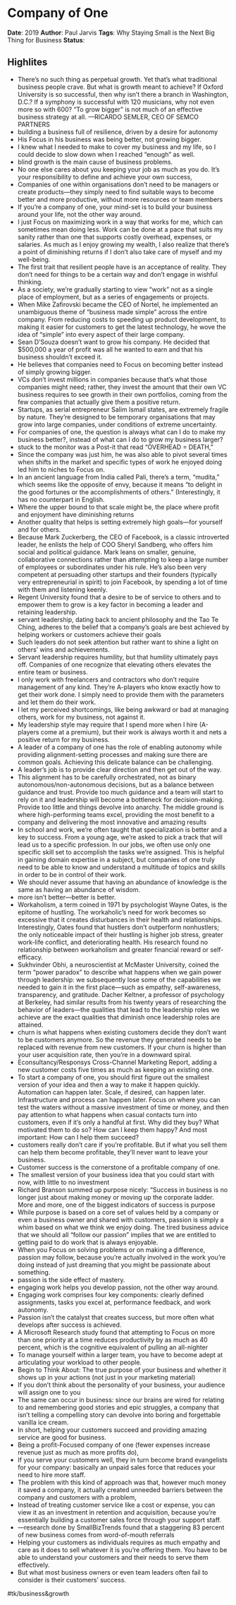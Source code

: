 # Company of One
**Date**: 2019
**Author**: Paul Jarvis
**Tags**: Why Staying Small is the Next Big Thing for Business
**Status**:
## Highlites
* There’s no such thing as perpetual growth. Yet that’s what traditional business people crave. But what is growth meant to achieve? If Oxford University is so successful, then why isn’t there a branch in Washington, D.C.? If a symphony is successful with 120 musicians, why not even more so with 600? “To grow bigger” is not much of an effective business strategy at all.  —RICARDO SEMLER, CEO OF SEMCO PARTNERS
* building a business full of resilience, driven by a desire for autonomy
* His Focus in his business was being better, not growing bigger.
* I knew what I needed to make to cover my business and my life, so I could decide to slow down when I reached “enough” as well.
* blind growth is the main cause of business problems.
* No one else cares about you keeping your job as much as you do. It’s your responsibility to define and achieve your own success,
* Companies of one within organisations don’t need to be managers or create products—they simply need to find suitable ways to become better and more productive, without more resources or team members
* If you’re a company of one, your mind-set is to build your business around your life, not the other way around.
* I just Focus on maximizing work in a way that works for me, which can sometimes mean doing less. Work can be done at a pace that suits my sanity rather than one that supports costly overhead, expenses, or salaries. As much as I enjoy growing my wealth, I also realize that there’s a point of diminishing returns if I don’t also take care of myself and my well-being.
* The first trait that resilient people have is an acceptance of reality. They don’t need for things to be a certain way and don’t engage in wishful thinking.
* As a society, we’re gradually starting to view “work” not as a single place of employment, but as a series of engagements or projects.
* When Mike Zafirovski became the CEO of Nortel, he implemented an unambiguous theme of “business made simple” across the entire company. From reducing costs to speeding up product development, to making it easier for customers to get the latest technology, he wove the idea of “simple” into every aspect of their large company.
* Sean D’Souza doesn’t want to grow his company. He decided that $500,000 a year of profit was all he wanted to earn and that his business shouldn’t exceed it.
* He believes that companies need to Focus on becoming better instead of simply growing bigger.
* VCs don’t invest millions in companies because that’s what those companies might need; rather, they invest the amount that their own VC business requires to see growth in their own portfolios, coming from the few companies that actually give them a positive return.
* Startups, as serial entrepreneur Salim Ismail states, are extremely fragile by nature. They’re designed to be temporary organisations that may grow into large companies, under conditions of extreme uncertainty.
* For companies of one, the question is always what can I do to make my business better?, instead of what can I do to grow my business larger?
* stuck to the monitor was a Post-it that read “OVERHEAD = DEATH,”
* Since the company was just him, he was also able to pivot several times when shifts in the market and specific types of work he enjoyed doing led him to niches to Focus on.
* In an ancient language from India called Pali, there’s a term, “mudita,” which seems like the opposite of envy, because it means “to delight in the good fortunes or the accomplishments of others.” (Interestingly, it has no counterpart in English.
* Where the upper bound to that scale might be, the place where profit and enjoyment have diminishing returns
* Another quality that helps is setting extremely high goals—for yourself and for others.
* Because Mark Zuckerberg, the CEO of Facebook, is a classic introverted leader, he enlists the help of COO Sheryl Sandberg, who offers him social and political guidance. Mark leans on smaller, genuine, collaborative connections rather than attempting to keep a large number of employees or subordinates under his rule. He’s also been very competent at persuading other startups and their founders (typically very entrepreneurial in spirit) to join Facebook, by spending a lot of time with them and listening keenly.
* Regent University found that a desire to be of service to others and to empower them to grow is a key factor in becoming a leader and retaining leadership.
* servant leadership, dating back to ancient philosophy and the Tao Te Ching, adheres to the belief that a company’s goals are best achieved by helping workers or customers achieve their goals
* Such leaders do not seek attention but rather want to shine a light on others’ wins and achievements.
* Servant leadership requires humility, but that humility ultimately pays off. Companies of one recognize that elevating others elevates the entire team or business.
* I only work with freelancers and contractors who don’t require management of any kind. They’re A-players who know exactly how to get their work done. I simply need to provide them with the parameters and let them do their work.
* I let my perceived shortcomings, like being awkward or bad at managing others, work for my business, not against it.
* My leadership style may require that I spend more when I hire (A-players come at a premium), but their work is always worth it and nets a positive return for my business.
* A leader of a company of one has the role of enabling autonomy while providing alignment-setting processes and making sure there are common goals. Achieving this delicate balance can be challenging.
* A leader’s job is to provide clear direction and then get out of the way.
* This alignment has to be carefully orchestrated, not as binary autonomous/non-autonomous decisions, but as a balance between guidance and trust. Provide too much guidance and a team will start to rely on it and leadership will become a bottleneck for decision-making. Provide too little and things devolve into anarchy. The middle ground is where high-performing teams excel, providing the most benefit to a company and delivering the most innovative and amazing results
* In school and work, we’re often taught that specialization is better and a key to success. From a young age, we’re asked to pick a track that will lead us to a specific profession. In our jobs, we often use only one specific skill set to accomplish the tasks we’re assigned. This is helpful in gaining domain expertise in a subject, but companies of one truly need to be able to know and understand a multitude of topics and skills in order to be in control of their work.
* We should never assume that having an abundance of knowledge is the same as having an abundance of wisdom.
* more isn’t better—better is better.
* Workaholism, a term coined in 1971 by psychologist Wayne Oates, is the epitome of hustling. The workaholic’s need for work becomes so excessive that it creates disturbances in their health and relationships. Interestingly, Oates found that hustlers don’t outperform nonhustlers; the only noticeable impact of their hustling is higher job stress, greater work-life conflict, and deteriorating health. His research found no relationship between workaholism and greater financial reward or self-efficacy.
* Sukhvinder Obhi, a neuroscientist at McMaster University, coined the term “power paradox” to describe what happens when we gain power through leadership: we subsequently lose some of the capabilities we needed to gain it in the first place—such as empathy, self-awareness, transparency, and gratitude. Dacher Keltner, a professor of psychology at Berkeley, had similar results from his twenty years of researching the behavior of leaders—the qualities that lead to the leadership roles we achieve are the exact qualities that diminish once leadership roles are attained.
* churn is what happens when existing customers decide they don’t want to be customers anymore. So the revenue they generated needs to be replaced with revenue from new customers. If your churn is higher than your user acquisition rate, then you’re in a downward spiral.
* Econsultancy/Responsys Cross-Channel Marketing Report, adding a new customer costs five times as much as keeping an existing one.
* To start a company of one, you should first figure out the smallest version of your idea and then a way to make it happen quickly. Automation can happen later. Scale, if desired, can happen later. Infrastructure and process can happen later. Focus on where you can test the waters without a massive investment of time or money, and then pay attention to what happens when casual contacts turn into customers, even if it’s only a handful at first. Why did they buy? What motivated them to do so? How can I keep them happy? And most important: How can I help them succeed?
* customers really don’t care if you’re profitable. But if what you sell them can help them become profitable, they’ll never want to leave your business.
* Customer success is the cornerstone of a profitable company of one.
* The smallest version of your business idea that you could start with now, with little to no investment
* Richard Branson summed up purpose nicely: “Success in business is no longer just about making money or moving up the corporate ladder. More and more, one of the biggest indicators of success is purpose
* While purpose is based on a core set of values held by a company or even a business owner and shared with customers, passion is simply a whim based on what we think we enjoy doing. The tired business advice that we should all “follow our passion” implies that we are entitled to getting paid to do work that is always enjoyable.
* When you Focus on solving problems or on making a difference, passion may follow, because you’re actually involved in the work you’re doing instead of just dreaming that you might be passionate about something.
* passion is the side effect of mastery.
* engaging work helps you develop passion, not the other way around.
* Engaging work comprises four key components: clearly defined assignments, tasks you excel at, performance feedback, and work autonomy.
* Passion isn’t the catalyst that creates success, but more often what develops after success is achieved.
* A Microsoft Research study found that attempting to Focus on more than one priority at a time reduces productivity by as much as 40 percent, which is the cognitive equivalent of pulling an all-nighter
* To manage yourself within a larger team, you have to become adept at articulating your workload to other people.
* Begin to Think About: The true purpose of your business and whether it shows up in your actions (not just in your marketing material)
* If you don’t think about the personality of your business, your audience will assign one to you
* The same can occur in business: since our brains are wired for relating to and remembering good stories and epic struggles, a company that isn’t telling a compelling story can devolve into boring and forgettable vanilla ice cream.
* In short, helping your customers succeed and providing amazing service are good for business.
* Being a profit-Focused company of one (fewer expenses increase revenue just as much as more profits do),
* If you serve your customers well, they in turn become brand evangelists for your company: basically an unpaid sales force that reduces your need to hire more staff.
* The problem with this kind of approach was that, however much money it saved a company, it actually created unneeded barriers between the company and customers with a problem,
* Instead of treating customer service like a cost or expense, you can view it as an investment in retention and acquisition, because you’re essentially building a customer sales force through your support staff.
* —research done by SmallBizTrends found that a staggering 83 percent of new business comes from word-of-mouth referrals
* Helping your customers as individuals requires as much empathy and care as it does to sell whatever it is you’re offering them. You have to be able to understand your customers and their needs to serve them effectively.
* But what most business owners or even team leaders often fail to consider is their customers’ success.

#tk/business&growth
